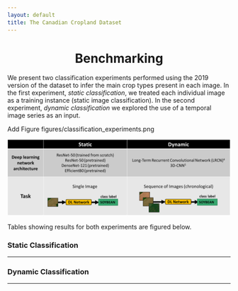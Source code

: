 ```yaml
---
layout: default
title: The Canadian Cropland Dataset
---
```



<h1 style="text-align: center;"> Benchmarking </h1>

We present two classification experiments performed using the 2019 version of the dataset to infer the main crop types present in each image. In the first experiment, *static classification*, we treated each individual image as a training instance (static image classification). In the second experiment, *dynamic classification* we explored the use of a temporal image series as an input. 

Add Figure figures/classification_experiments.png

![classification_tasks](https://github.com/loubnablt/the-canadian-cropland-dataset/blob/main/figures/classification_experiments.png)

Tables showing results for both experiments are figured below. 


### Static Classification 

___


### Dynamic Classification 

___
